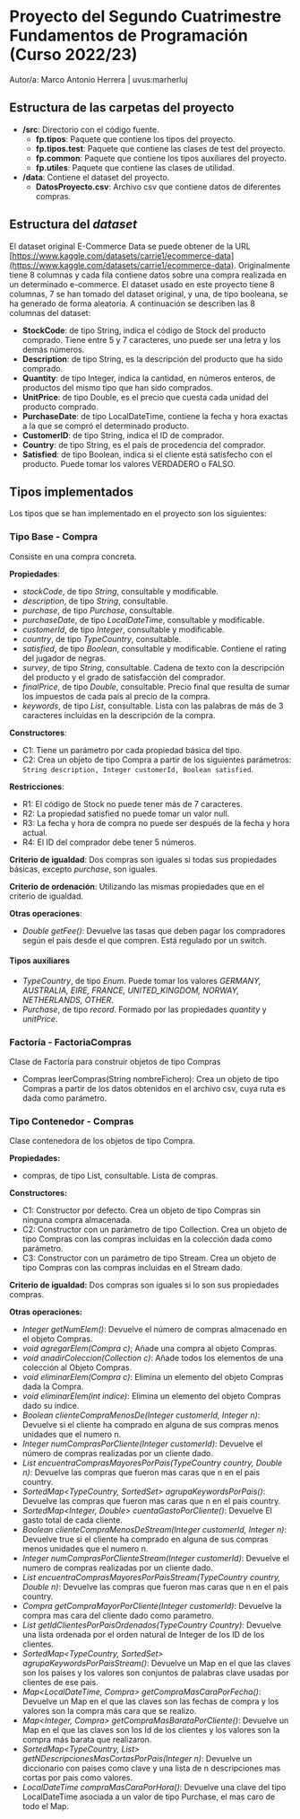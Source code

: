 # Proyecto del Segundo Cuatrimestre Fundamentos de Programación (Curso 2022/23)
Autor/a: Marco Antonio Herrera  |  uvus:marherluj

## Estructura de las carpetas del proyecto

* **/src**: Directorio con el código fuente.
  * **fp.tipos**: Paquete que contiene los tipos del proyecto.
  * **fp.tipos.test**: Paquete que contiene las clases de test del proyecto.
  * **fp.common**: Paquete que contiene los tipos auxiliares del proyecto.
  * **fp.utiles**:  Paquete que contiene las clases de utilidad. 
* **/data**: Contiene el dataset del proyecto.
    * **DatosProyecto.csv**: Archivo csv que contiene datos de diferentes compras.

## Estructura del *dataset*

El dataset original E-Commerce Data se puede obtener de la URL [https://www.kaggle.com/datasets/carrie1/ecommerce-data](https://www.kaggle.com/datasets/carrie1/ecommerce-data). Originalmente tiene 8 columnas y cada fila contiene datos sobre una compra realizada en un determinado e-commerce. El dataset usado en este proyecto tiene 8 columnas, 7 se han tomado del dataset original, y una, de tipo booleana, se ha generado de forma aleatoria. A continuación se describen las 8 columnas del dataset:

* **StockCode**: de tipo String, indica el código de Stock del producto comprado. Tiene entre 5 y 7 caracteres, uno puede ser una letra y los demás números.
* **Description**: de tipo String, es la descripción del producto que ha sido comprado.
* **Quantity**: de tipo Integer, indica la cantidad, en números enteros, de productos del mismo tipo que han  sido comprados.
* **UnitPrice**: de tipo Double, es el precio que cuesta cada unidad del producto comprado.
* **PurchaseDate**: de tipo LocalDateTime, contiene la fecha y hora exactas a la que se compró el determinado producto.
* **CustomerID**: de tipo String, indica el ID de comprador.
* **Country**: de tipo String, es el país de procedencia del comprador.
* **Satisfied**: de tipo Boolean, indica si el cliente está satisfecho con el producto. Puede tomar los valores VERDADERO o FALSO.

## Tipos implementados

Los tipos que se han implementado en el proyecto son los siguientes:

### Tipo Base - Compra
Consiste en una compra concreta.

**Propiedades**:

- _stockCode_, de tipo _String_, consultable y modificable.
- _description_, de tipo _String_, consultable.
- _purchase_, de tipo _Purchase_, consultable.
- _purchaseDate_, de tipo _LocalDateTime_, consultable y modificable.
- _customerId_, de tipo _Integer_, consultable y modificable.
- _country_, de tipo _TypeCountry_, consultable.
- _satisfied_, de tipo _Boolean_, consultable y modificable. Contiene el rating del jugador de negras.
- _survey_, de tipo _String_, consultable. Cadena de texto con la descripción del producto y el grado de satisfacción del comprador.
- _finalPrice_, de tipo _Double_, consultable. Precio final que resulta de sumar los impuestos de cada país al precio de la compra.
- _keywords_, de tipo _List<String>_, consultable. Lista con las palabras de más de 3 caracteres incluidas en la descripción de la compra.


**Constructores**: 

- C1: Tiene un parámetro por cada propiedad básica del tipo.
- C2: Crea un objeto de tipo Compra a partir de los siguientes parámetros: ```String description, Integer customerId, Boolean satisfied```.

**Restricciones**:
 
- R1: El código de Stock no puede tener más de 7 caracteres.
- R2: La propiedad satisfied no puede tomar un valor null.
- R3: La fecha y hora de compra no puede ser después de la fecha y hora actual.
- R4: El ID del comprador debe tener 5 números.

**Criterio de igualdad**: Dos compras son iguales si todas sus propiedades básicas, excepto _purchase_, son iguales.

**Criterio de ordenación**: Utilizando las mismas propiedades que en el criterio de igualdad.

**Otras operaciones**:

- _Double getFee()_: Devuelve las tasas que deben pagar los compradores según el país desde el que compren. Está regulado por un switch.

#### Tipos auxiliares

- _TypeCountry_, de tipo _Enum_. Puede tomar los valores *GERMANY, AUSTRALIA, EIRE, FRANCE, UNITED_KINGDOM, NORWAY, NETHERLANDS, OTHER*.
- _Purchase_, de tipo _record_. Formado por las propiedades _quantity_ y _unitPrice_.

### Factoría - FactoriaCompras
Clase de Factoría para construir objetos de tipo Compras
- Compras leerCompras(String nombreFichero): Crea un objeto de tipo Compras a partir de los datos obtenidos en el archivo csv, cuya ruta es dada como parámetro.

### Tipo Contenedor - Compras
Clase contenedora de los objetos de tipo Compra.

**Propiedades:**
- compras, de tipo List<Compra>, consultable. Lista de compras.

**Constructores:**
- C1: Constructor por defecto. Crea un objeto de tipo Compras sin ninguna compra almacenada.
- C2: Constructor con un parámetro de tipo Collection<Compra>. Crea un objeto de tipo Compras con las compras incluidas en la colección dada como parámetro.
- C3: Constructor con un parámetro de tipo Stream<Compra>. Crea un objeto de tipo Compras con las compras incluidas en el Stream dado.

**Criterio de igualdad:** Dos compras son iguales si lo son sus propiedades compras.

**Otras operaciones:**
- _Integer getNumElem()_: Devuelve el número de compras almacenado en el objeto Compras.
- _void agregarElem(Compra c)_; Añade una compra al objeto Compras.
- _void anadirColeccion(Collection<Compra> c)_: Añade todos los elementos de una colección al Objeto Compras.
- _void eliminarElem(Compra c)_: Elimina un elemento del objeto Compras dada la Compra.
- _void eliminarElem(int indice)_: Elimina un elemento del objeto Compras dado su índice.
- _Boolean clienteCompraMenosDe(Integer customerId, Integer n)_: Devuelve si el cliente ha comprado en alguna de sus compras menos unidades que el numero n.
- _Integer numComprasPorCliente(Integer customerId)_: Devuelve el número de compras realizadas por un cliente dado.
- _List<Compra> encuentraComprasMayoresPorPais(TypeCountry country, Double n)_: Devuelve las compras que fueron mas caras que n en el pais country.
- _SortedMap<TypeCountry, SortedSet<String>> agrupaKeywordsPorPais()_: Devuelve las compras que fueron mas caras que n en el pais country.
- _SortedMap<Integer, Double> cuentaGastoPorCliente()_: Devuelve El gasto total de cada cliente.
- _Boolean clienteCompraMenosDeStream(Integer customerId, Integer n)_: Devuelve true si el cliente ha comprado en alguna de sus compras menos unidades que el numero n.
- _Integer numComprasPorClienteStream(Integer customerId)_: Devuelve el numero de compras realizadas por un cliente dado.
- _List<Compra> encuentraComprasMayoresPorPaisStream(TypeCountry country, Double n)_: Devuelve las compras que fueron mas caras que n en el pais country.
- _Compra getCompraMayorPorCliente(Integer customerId)_: Devuelve la compra mas cara del cliente dado como parametro.
- _List<Integer> getIdClientesPorPaisOrdenados(TypeCountry Country)_: Devuelve una lista ordenada por el orden natural de Integer de los ID de los clientes.
- _SortedMap<TypeCountry, SortedSet<String>> agrupaKeywordsPorPaisStream()_: Devuelve un Map en el que las claves son los paises y los valores son conjuntos de palabras clave usadas por clientes de ese pais.
- _Map<LocalDateTime, Compra> getCompraMasCaraPorFecha()_: Devuelve un Map en el que las claves son las fechas de compra y los valores son la compra más cara que se realizo.
- _Map<Integer, Compra> getCompraMasBarataPorCliente()_: Devuelve un Map en el que las claves son los Id de los clientes y los valores son la compra más barata que realizaron.
- _SortedMap<TypeCountry, List<String>> getNDescripcionesMasCortasPorPais(Integer n)_: Devuelve un diccionario con paises como clave y una lista de n descripciones mas cortas por pais como valores.
- _LocalDateTime compraMasCaraPorHora()_: Devuelve una clave del tipo LocalDateTime asociada a un valor de tipo Purchase, el mas caro de todo el Map.
